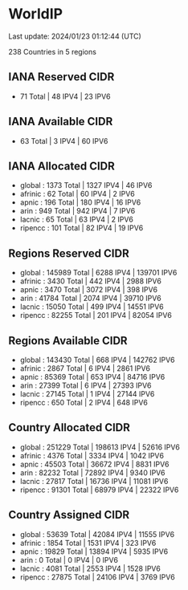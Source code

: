 # WorldIP

Last update: 2024/01/23 01:12:44 (UTC)

238 Countries in 5 regions

## IANA Reserved CIDR

- 71 Total | 48 IPV4 | 23 IPV6

## IANA Available CIDR

- 63 Total | 3 IPV4 | 60 IPV6

## IANA Allocated CIDR

- global : 1373 Total | 1327 IPV4 | 46 IPV6
- afrinic : 62 Total | 60 IPV4 | 2 IPV6
- apnic : 196 Total | 180 IPV4 | 16 IPV6
- arin : 949 Total | 942 IPV4 | 7 IPV6
- lacnic : 65 Total | 63 IPV4 | 2 IPV6
- ripencc : 101 Total | 82 IPV4 | 19 IPV6

## Regions Reserved CIDR

- global : 145989 Total | 6288 IPV4 | 139701 IPV6
- afrinic : 3430 Total | 442 IPV4 | 2988 IPV6
- apnic : 3470 Total | 3072 IPV4 | 398 IPV6
- arin : 41784 Total | 2074 IPV4 | 39710 IPV6
- lacnic : 15050 Total | 499 IPV4 | 14551 IPV6
- ripencc : 82255 Total | 201 IPV4 | 82054 IPV6

## Regions Available CIDR

- global : 143430 Total | 668 IPV4 | 142762 IPV6
- afrinic : 2867 Total | 6 IPV4 | 2861 IPV6
- apnic : 85369 Total | 653 IPV4 | 84716 IPV6
- arin : 27399 Total | 6 IPV4 | 27393 IPV6
- lacnic : 27145 Total | 1 IPV4 | 27144 IPV6
- ripencc : 650 Total | 2 IPV4 | 648 IPV6

## Country Allocated CIDR

- global : 251229 Total | 198613 IPV4 | 52616 IPV6
- afrinic : 4376 Total | 3334 IPV4 | 1042 IPV6
- apnic : 45503 Total | 36672 IPV4 | 8831 IPV6
- arin : 82232 Total | 72892 IPV4 | 9340 IPV6
- lacnic : 27817 Total | 16736 IPV4 | 11081 IPV6
- ripencc : 91301 Total | 68979 IPV4 | 22322 IPV6

## Country Assigned CIDR

- global : 53639 Total | 42084 IPV4 | 11555 IPV6
- afrinic : 1854 Total | 1531 IPV4 | 323 IPV6
- apnic : 19829 Total | 13894 IPV4 | 5935 IPV6
- arin : 0 Total | 0 IPV4 | 0 IPV6
- lacnic : 4081 Total | 2553 IPV4 | 1528 IPV6
- ripencc : 27875 Total | 24106 IPV4 | 3769 IPV6
